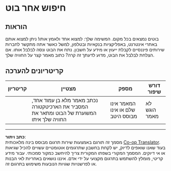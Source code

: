 <!--
CO_OP_TRANSLATOR_METADATA:
{
  "original_hash": "1d7583e8046dacbb0c056d5ba0a71b16",
  "translation_date": "2025-09-05T20:37:57+00:00",
  "source_file": "6-NLP/1-Introduction-to-NLP/assignment.md",
  "language_code": "he"
}
-->
# חיפוש אחר בוט

## הוראות

בוטים נמצאים בכל מקום. המשימה שלך: למצוא אחד ולאמץ אותו! ניתן למצוא אותם באתרי אינטרנט, באפליקציות בנקאיות ובטלפון, למשל כאשר אתה מתקשר לחברות שירותים פיננסיים לקבלת ייעוץ או מידע על חשבון. נתח את הבוט ונסה לבלבל אותו. אם הצלחת לבלבל את הבוט, מדוע לדעתך זה קרה? כתוב מאמר קצר על החוויה שלך.

## קריטריונים להערכה

| קריטריון | מצטיין                                                                                                     | מספק                                     | דורש שיפור     |
| -------- | ------------------------------------------------------------------------------------------------------------- | -------------------------------------------- | --------------------- |
|          | נכתב מאמר מלא בן עמוד אחד, המסביר את הארכיטקטורה המשוערת של הבוט ומתאר את החוויה שלך איתו | המאמר אינו שלם או אינו מבוסס היטב | לא הוגש מאמר |

---

**כתב ויתור**:  
מסמך זה תורגם באמצעות שירות תרגום מבוסס בינה מלאכותית [Co-op Translator](https://github.com/Azure/co-op-translator). בעוד שאנו שואפים לדיוק, יש לקחת בחשבון שתרגומים אוטומטיים עשויים להכיל שגיאות או אי דיוקים. המסמך המקורי בשפתו המקורית צריך להיחשב כמקור סמכותי. עבור מידע קריטי, מומלץ להשתמש בתרגום מקצועי על ידי אדם. איננו נושאים באחריות לאי הבנות או לפרשנויות שגויות הנובעות משימוש בתרגום זה.